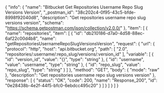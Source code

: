 {
  "info": {
    "name": "Bitbucket Get Repositories Username Repo Slug Versions Version",
    "_postman_id": "38c202c4-0f95-43c5-bfde-8998f92040d8",
    "description": "Get repositories username repo slug versions version",
    "schema": "https://schema.getpostman.com/json/collection/v2.0.0/"
  },
  "item": [
    {
      "name": "repositories",
      "item": [
        {
          "id": "db210186-d7a0-4d58-88ec-6af22c00d4b8",
          "name": "getRepositoriesUsernameRepoSlugVersionsVersion",
          "request": {
            "url": {
              "protocol": "http",
              "host": "api.bitbucket.org",
              "path": [
                "2.0",
                "repositories/:username/:repo_slug/versions/:version_id"
              ],
              "variable": [
                {
                  "id": "version_id",
                  "value": "{}",
                  "type": "string"
                },
                {
                  "id": "username",
                  "value": "username",
                  "type": "string"
                },
                {
                  "id": "repo_slug",
                  "value": "repo_slug",
                  "type": "string"
                }
              ]
            },
            "method": "GET",
            "body": {
              "mode": "raw"
            },
            "description": "Get repositories username repo slug versions version"
          },
          "response": [
            {
              "status": "OK",
              "code": 200,
              "name": "Response_200",
              "id": "0e28438b-4e2f-44f5-bfc0-6ebdcc495c20"
            }
          ]
        }
      ]
    }
  ]
}